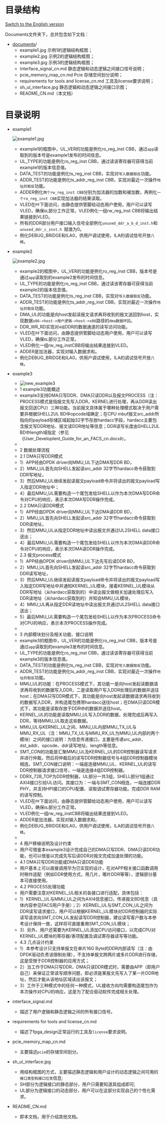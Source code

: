 # 目录结构

[Switch to the English version](./README.md)

Documents文件夹下，总共包含如下文档：

* [documents](#documents_dir)/
  - example1.jpg 示例1的逻辑结构框图；
  - example2.jpg 示例2的逻辑结构框图；
  - example3.jpg 示例3的逻辑结构框图；
  - interface_signal_cn.md 静态逻辑和动态逻辑之间接口信号说明；  
  - pcie_memory_map_cn.md Pcie 存储空间划分说明；  
  - requirements for tools and license_cn.md 工具及license要求说明；  
  - sh_ul_interface.jpg 静态逻辑和动态逻辑之间接口示图；  
  - README_CN.md（本文档） 

# 目录说明

* example1

  ![example1.jpg ](./example1.jpg)

  - example1的框图中，UL_VER的功能是例化ro_reg_inst CBB，通过`app`读取到的版本号是example1发布的时间信息。
  - UL_TYPE的功能是例化ro_reg_inst CBB，通过读该寄存器可获得当前example1的版本信息值。
  - DATA_TEST的功能是例化ts_reg_inst CBB，实现对`写入数据取反`功能。
  - ADDR_TEST的功能是例化ts_addr_reg_inst CBB，实现对最近一次操作`地址的取反`功能。
  - ADDER例化`两个rw_reg_inst CBB`分别为加法器的加数和被加数，再例化`一个ro_reg_inst CBB`实现加法器的结果读取。
  - VLED在`PF`下面访问，由静态提供管脚给动态用户使用，用户可以读写VLED，确保`UL`部分工作正常。VLED例化一组rw_reg_inst CBB将输出结果链接到VLED。
  - 所有的DDR部分用户接口输入信号全部例化`unused_ddr_a_b_d_inst.h`和`unused_ddr_c_inst.h `赋值为0。
  - 例化DEBUG_BRIDGE和ILA0，供用户调试使用，ILA的调试信号开放`八根`。

* example2

  ![example2.jpg ](./example2.jpg)

  - example2的框图中，UL_VER的功能是例化ro_reg_inst CBB，版本号是通过`app`读取到的example2发布的时间信息。
  - UL_TYPE的功能是例化ro_reg_inst CBB，通过读该寄存器可获得当前example2的版本信息值。
  - DATA_TEST的功能是例化ts_reg_inst CBB，实现对`写入数据取反`功能。
  - ADDR_TEST的功能是例化ts_addr_reg_inst CBB，实现对最近一次操作`地址的取反`功能。
  - DMA_UL的功能是向host发起读报文请求再将收到的报文送回到host，实现数据`x86->host->用户逻辑->host->x86`路径的`dma数据环回`。
  - DDR_WR_RD实现对`4组`DDR的数据通道的读写访问功能。
  - VLED在`PF`下面访问，由静态提供管脚给动态用户使用，用户可以读写VLED，确保`UL`部分工作正常。
  - VLED例化一组rw_reg_instCBB将输出结果连接到VLED。
  - ADDER是加法器，实现对输入数据求和。
  - 例化DEBUG_BRIDGE和ILA0，供用户调试使用，ILA的调试信号开放`八根`。

* example3

  - ![new_example3](./new_example3.jpg)
  - 1 example3功能概述
  - example3支持DMA只写DDR、DMA只读DDR以及报文PROCESS（注：PROCESS模式是指报文先写入DDR，KERNEL进行处理，再从DDR读出报文回送CPU）三种功能。当前报文具体属于哪种处理模式取决于用户需要并根据SHELL2UL BD中opcode域确定；在CPU mbuf报文src_addr所指向的payload存储区域起始32字节存放hardacc字段，hardacc主要包含报文写DDR地址、报文读DDR地址等信息；DDR读写长度由SHELL2UL BD中length域指定（参见《User_Developlent_Guide_for_an_FACS_cn.docx》）。
  - ​
  - 2 数据处理流程
  - 2.1 DMA只写DDR模式
  - 1）APP经由DPDK driver向MMU_UL下达DMA写DDR BD，
  - 2）MMU_UL首先向SHELL发起读src_addr 32字节hardacc命令获取到DDR写地址，
  - 3）然后MMU_UL继续发起读报文payload命令并将读出的报文payload写入指定DDR地址中；
  - 4）最后MMU_UL需要构造一个尾包发给SHELL以作为本次DMA写DDR命令对CPU的响应，表示本次DMA写DDR操作完成。
  - 2.2 DMA只读DDR模式
  - 1）APP经由DPDK driver向MMU_UL下达DMA读DDR BD，
  - 2）MMU_UL首先向SHELL发起读src_addr 32字节hardacc命令获取到DDR读地址，
  - 3）然后MMU_UL从指定DDR地址中读出报文并通过UL2SHELL data接口送出；
  - 4）最后MMU_UL需要构造一个尾包发给SHELL以作为本次DMA读DDR命令对CPU的响应，表示本次DMA读DDR操作完成。
  - 2.3 报文process模式
  - 1）APP经由DPDK driver向MMU_UL下达先写后读DDR BD，
  - 2）MMU_UL首先向SHELL发起读src_addr 32字节hardacc命令获取到DDR读写地址，
  - 3）然后MMU_UL继续发起读报文payload命令并将读出的报文payload写入指定DDR写地址中并通知KERNEL_UL模块，接着KERNEL_UL模块从DDR写地址（从hardacc获取到的）中读出报文做相关加速处理后写入DDR读地址（从hardacc获取到的）并知会MMU_UL模块，
  - 4）MMU_UL再从指定DDR读地址中读出报文并通过UL2SHELL data接口送出；
  - 5）最后MMU_UL需要构造一个尾包发给SHELL以作为本次PROCESS命令对CPU的响应，表示本次PROCESS操作完成。
  - ​
  - 3 内部模块划分及相关功能、接口说明
  - example3的框图中，UL_VER的功能是例化ro_reg_inst CBB，版本号是通过`app`读取到的example3发布的时间信息。
  - UL_TYPE的功能是例化ro_reg_inst CBB，通过读该寄存器可获得当前example3的版本信息值。
  - DATA_TEST的功能是例化ts_reg_inst CBB，实现对`写入数据取反`功能。
  - ADDR_TEST的功能是例化ts_addr_reg_inst CBB，实现对最近一次操作`地址的取反`功能。
  - MMU_UL的功能：在PROCESS模式下，其功能一是向host发起读数据请求再将收到的数据写入DDR，二是读取用户写入DDR处理后的数据并送往host；在DMA只写DDR模式下，其功能是向host发起读数据请求再将收到的数据写入DDR，并构造尾包携带hardacc送往host；在DMA只读DDR模式下，其功能是读取存放于DDR中的数据并送往host。
  - KERNEL_UL的功能是读取MMU_UL写入DDR的数据，处理完成后再写入DDR，等待MMU_UL取走这些数据。
  - MMU_UL与KERNEL_UL之间、MMU_UL内部MMU_TX_UL与MMU_RX_UL（注：MMU_TX_UL与MMU_RX_UL为MMU_UL内部的两个模块）之间的接口说明：为信息传递接口，主要是传递src_addr、dst_addr、opcode、ddr读写地址、length等信息。
  - SMT_CON的功能是汇聚MMU_UL及KERNEL_UL的DDR控制器读写请求并进行仲裁，然后将仲裁后的读写DDR控制器信号与4组DDR控制器模块相连。SMT_CON接口说明：一端是连接MMU_UL、KERNEL_UL的读写DDR控制器请求接口信号，一端是连接4组DDR控制器。
  - DDRX_72B_TOP为DDR控制器，UL部分一共3组，SHELL部分1组通过AXI4接口引给UL访问。其接口为：一端与SMT_CON相连，一端连接DDR PHY，并支持HPI接口的CPU配置、读取调试寄存器功能。完成DDR RAM的读写控制。
  - VLED在`PF`下面访问，由静态提供管脚给动态用户使用，用户可以读写VLED，确保`UL`部分工作正常。
  - VLED例化一组rw_reg_instCBB将输出结果连接到VLED。
  - ADDER是加法器，实现对输入数据求和。
  - 例化DEBUG_BRIDGE和ILA0，供用户调试使用，ILA的调试信号开放`八根`。
  - ​
  - 4 用户移植说明及设计约束
  - 用户可借鉴本example3设计完成自己的DMA只写DDR、DMA只读DDR功能，也可以借鉴以完成先写后读DDR对报文完成加速处理的功能。
  - 4.1 DMA只写DDR功能或DMA只读DDR功能
  - 用户基本上可以直接调用华为已实现的设计，在对APP相关接口函数调用时稍作适配（例如DDR使用方式，用几片，哪片DDR等等），逻辑部分基本可直接使用。
  - 4.2 PROCESS处理功能
  - 用户需要注意对KERNEL_UL相关的各接口进行适配，具体包括：
  - 1）KERNEL_UL与MMU_UL之间为AXI4信息接口，传递报文BD信息（具体内容参见FACS用户手册）；2）KERNEL_UL与SMT_CON_UL之间为DDR读写请求接口，用户可以根据KERNEL_UL模块对DDR控制器的实际读写请求向SMT_CON_UL发起读写DDR控制器，建议读写客户数与本参考设计保持一致，这样将可直接重用SMT_CON_UL模块；
  - 3）另外，用户还需要为KERNEL_UL添加CPU访问接口，以完成CPU对KERNEL_UL模块的寄存器/表项配置及调试寄存器读写等功能。
  - 4.3 几点设计约束
  - 1）本参考设计只支持单报文在单片16G Byte的DDR内部读写（注：由DPDK驱动负责该限制处理），不支持单报文跨两片或多片DDR进行存储，这是受限于DDR控制器的应用方式；
  - 2）当工作于DMA只写DDR、DMA只读DDR模式时，需要由APP（即用户自己）来保证正常读写顺序问题，即必须是某报文先写入了某一片DDR地址，然后才能从该地址区域读出该报文；
  - 3）工作于三种模式中的任何一种模式，UL接收方向均需要构造尾包作为本次操作对CPU的响应，这是为了配合驱动软件完成相关处理。




* interface_signal.md
  - 描述了用户逻辑和静态逻辑之间的所有接口信号。 
* requirements for tools and license_cn.md  
  - 描述了fpga_design正常运行的工具及`license`要求说明。
* pcie_memory_map_cn.md  
  - 主要描述`pcie`的存储空间划分。
* sh_ul_interface.jpg   
  - 用结构框图的方式，主要描述静态逻辑和用户设计的动态逻辑之间可用的`接口类型和接口位宽`信息;
  - SH部分为逻辑接口的静态部分，用户只需要知道其组成即可;
  - UL部分为逻辑接口的动态部分，用户可以在这部分实现自己的个性化需求。
* README_CN.md
  - 即本文档，用于介绍其他文档。
